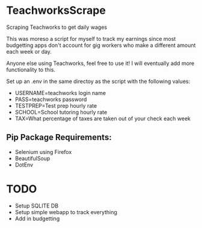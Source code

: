# TeachworksScrape
Scraping Teachworks to get daily wages

This was moreso a script for myself to track my earnings since most budgetting apps don't account for gig workers who make a different amount each week or day.

Anyone else using Teachworks, feel free to use it! I will eventually add more functionality to this.

Set up an .env in the same directoy as the script with the following values:

* USERNAME=teachworks login name
* PASS=teachworks password
* TESTPREP=Test prep hourly rate
* SCHOOL=School tutoring hourly rate
* TAX=What percentage of taxes are taken out of your check each week

## Pip Package Requirements:
* Selenium using Firefox
* BeautifulSoup
* DotEnv

# TODO
* Setup SQLITE DB
* Setup simple webapp to track everything
* Add in budgetting 

